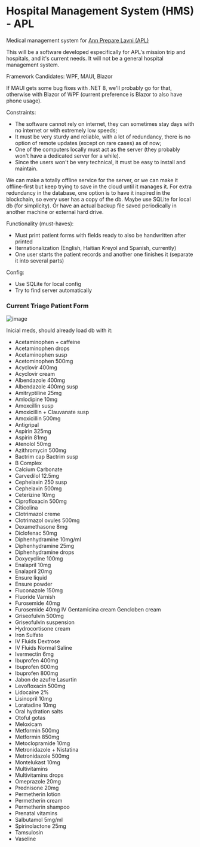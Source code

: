 # Hospital Management System (HMS) - APL

Medical management system for [Ann Prepare Lavni (APL)](https://annpreparelavni.org) 

This will be a software developed especifically for APL's mission trip and hospitals, and it's current needs. It will not be a general hospital management system.

Framework Candidates: WPF, MAUI, Blazor

If MAUI gets some bug fixes with .NET 8, we'll probably go for that, otherwise with Blazor of WPF (current preference is Blazor to also have phone usage).

Constraints:
  - The software cannot rely on internet, they can sometimes stay days with no internet or with extremely low speeds;
  - It must be very sturdy and reliable, with a lot of redundancy, there is no option of remote updates (except on rare cases) as of now;
  - One of the computers locally must act as the server (they probably won't have a dedicated server for a while).
  - Since the users won't be very technical, it must be easy to install and maintain.


  We can make a totally offline service for the server, or we can make it offline-first but keep trying to save in the cloud until it manages it.
  For extra redundancy in the database, one option is to have it inspired in the blockchain, so every user has a copy of the db. Maybe use SQLite for local db (for simplicity). Or have an actual backup file saved periodically in another machine or external hard drive.

Functionality (must-haves):
  - Must print patient forms with fields ready to also be handwritten after printed
  - Iternationalization (English, Haitian Kreyol and Spanish, currently)
  - One user starts the patient records and another one finishes it (separate it into several parts)

Config:
  - Use SQLite for local config
  - Try to find server automatically


### Current Triage Patient Form
![image](https://github.com/RicardoDeGenova/hospital-management-system/assets/79471515/52eaf41f-92bb-49b6-9057-ba60f463a469)


Inicial meds, should already load db with it:

  - Acetaminophen + caffeine
  - Acetaminophen drops
  - Acetaminophen susp
  - Acetominophen 500mg
  - Acyclovir 400mg
  - Acyclovir cream
  - Albendazole 400mg
  - Albendazole 400mg susp
  - Amitryptiline 25mg 
  - Amlodipine 10mg
  - Amoxcillin susp
  - Amoxicillin + Clauvanate susp
  - Amoxicillin 500mg
  - Antigripal
  - Aspirin 325mg
  - Aspirin 81mg
  - Atenolol 50mg
  - Azithromycin 500mg
  - Bactrim cap Bactrim susp 
  - B Complex
  - Calcium Carbonate 
  - Carvedilol 12.5mg
  - Cephelaxin 250 susp 
  - Cephelaxin 500mg 
  - Ceterizine 10mg
  - Ciprofloxacin 500mg
  - Citicolina
  - Clotrimazol creme 
  - Clotrimazol ovules 500mg
  - Dexamethasone 8mg 
  - Diclofenac 50mg
  - Diphenhydramine 10mg/ml 
  - Diphenhydramine 25mg 
  - Diphenhydramine drops 
  - Doxycycline 100mg 
  - Enalapril 10mg
  - Enalapril 20mg
  - Ensure liquid
  - Ensure powder
  - Fluconazole 150mg
  - Fluoride Varnish
  - Furosemide 40mg
  - Furosemide 40mg IV Gentamicina cream Gencloben cream
  - Griseofulvin 500mg
  - Griseofulvin suspension 
  - Hydrocortisone cream 
  - Iron Sulfate
  - IV Fluids Dextrose
  - IV Fluids Normal Saline
  - Ivermectin 6mg
  - Ibuprofen 400mg
  - Ibuprofen 600mg
  - Ibuprofen 800mg
  - Jabon de azufre Lasurtin
  - Levofloxacin 500mg
  - Lidocaine 2% 
  - Lisinopril 10mg 
  - Loratadine 10mg
  - Oral hydration salts
  - Otoful gotas 
  - Meloxicam 
  - Metformin 500mg 
  - Metformin 850mg
  - Metoclopramide 10mg
  - Metronidazole + Nistatina
  - Metronidazole 500mg
  - Montelukast 10mg
  - Multivitamins
  - Multivitamins drops
  - Omeprazole 20mg
  - Prednisone 20mg
  - Permetherin lotion
  - Permetherin cream
  - Permetherin shampoo
  - Prenatal vitamins 
  - Salbutamol 5mg/ml
  - Spirinolactone 25mg 
  - Tamsulosin
  - Vaseline
